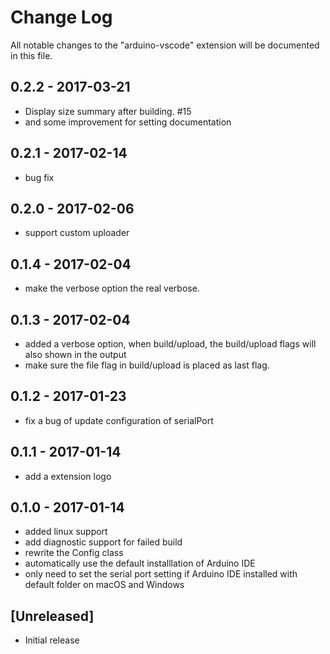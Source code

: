 # Change Log
All notable changes to the "arduino-vscode" extension will be documented in this file.

## 0.2.2 - 2017-03-21
- Display size summary after building. #15
- and some improvement for setting documentation

## 0.2.1 - 2017-02-14
- bug fix

## 0.2.0 - 2017-02-06
- support custom uploader

## 0.1.4 - 2017-02-04
- make the verbose option the real verbose.

## 0.1.3 - 2017-02-04
- added a verbose option, when build/upload, the build/upload flags will also shown in the output
- make sure the file flag in build/upload is placed as last flag.

## 0.1.2 - 2017-01-23
- fix a bug of update configuration of serialPort

## 0.1.1 - 2017-01-14
- add a extension logo

## 0.1.0 - 2017-01-14
- added linux support
- add diagnostic support for failed build
- rewrite the Config class
- automatically use the default installlation of Arduino IDE
- only need to set the serial port setting if Arduino IDE installed with default folder on macOS and Windows

## [Unreleased]
- Initial release